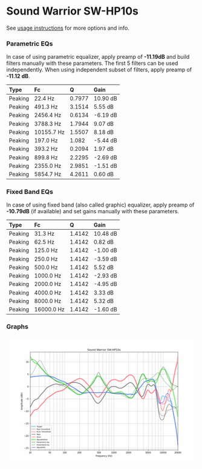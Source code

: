 # Sound Warrior SW-HP10s
See [usage instructions](https://github.com/jaakkopasanen/AutoEq#usage) for more options and info.

### Parametric EQs
In case of using parametric equalizer, apply preamp of **-11.19dB** and build filters manually
with these parameters. The first 5 filters can be used independently.
When using independent subset of filters, apply preamp of **-11.12 dB**.

| Type    | Fc         |      Q | Gain     |
|:--------|:-----------|:-------|:---------|
| Peaking | 22.4 Hz    | 0.7977 | 10.90 dB |
| Peaking | 491.3 Hz   | 3.1514 | 5.55 dB  |
| Peaking | 2456.4 Hz  | 0.6134 | -6.19 dB |
| Peaking | 3788.3 Hz  | 1.7944 | 9.07 dB  |
| Peaking | 10155.7 Hz | 1.5507 | 8.18 dB  |
| Peaking | 197.0 Hz   | 1.082  | -5.44 dB |
| Peaking | 393.2 Hz   | 0.2094 | 1.97 dB  |
| Peaking | 899.8 Hz   | 2.2295 | -2.69 dB |
| Peaking | 2355.0 Hz  | 2.9851 | -1.51 dB |
| Peaking | 5854.7 Hz  | 4.2611 | 0.60 dB  |

### Fixed Band EQs
In case of using fixed band (also called graphic) equalizer, apply preamp of **-10.79dB**
(if available) and set gains manually with these parameters.

| Type    | Fc         |      Q | Gain     |
|:--------|:-----------|:-------|:---------|
| Peaking | 31.3 Hz    | 1.4142 | 10.48 dB |
| Peaking | 62.5 Hz    | 1.4142 | 0.82 dB  |
| Peaking | 125.0 Hz   | 1.4142 | -1.00 dB |
| Peaking | 250.0 Hz   | 1.4142 | -3.59 dB |
| Peaking | 500.0 Hz   | 1.4142 | 5.52 dB  |
| Peaking | 1000.0 Hz  | 1.4142 | -2.93 dB |
| Peaking | 2000.0 Hz  | 1.4142 | -4.95 dB |
| Peaking | 4000.0 Hz  | 1.4142 | 3.33 dB  |
| Peaking | 8000.0 Hz  | 1.4142 | 5.32 dB  |
| Peaking | 16000.0 Hz | 1.4142 | -1.60 dB |

### Graphs
![](./Sound%20Warrior%20SW-HP10s.png)